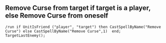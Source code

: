 ## Remove Curse from target if target is a player, else Remove Curse from oneself
```
/run if UnitIsFriend ("player", "target") then CastSpellByName("Remove Curse") else CastSpellByName("Remove Curse",1)  end; TargetLastEnemy();
```